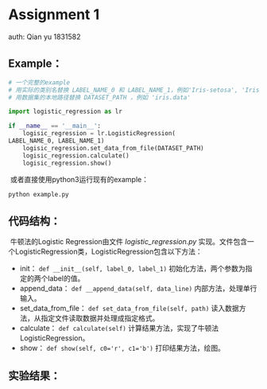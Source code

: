 # Assignment 1 
auth: Qian yu 1831582



## Example：

```python
# 一个完整的example
# 用实际的类别名替换 LABEL_NAME_0 和 LABEL_NAME_1，例如'Iris-setosa', 'Iris-versicolor'
# 用数据集的本地路径替换 DATASET_PATH ，例如 'iris.data'

import logistic_regression as lr

if __name__ == '__main__':
	logisic_regression = lr.LogisticRegression(
LABEL_NAME_0, LABEL_NAME_1)
	logisic_regression.set_data_from_file(DATASET_PATH)
	logisic_regression.calculate()
	logisic_regression.show()
```

​	或者直接使用python3运行现有的example：

```bash
python example.py
```





## 代码结构：

​	牛顿法的Logistic Regression由文件 *logistic_regression.py* 实现。文件包含一个LogisticRegression类，LogisticRegression包含以下方法：

* init：
  `def __init__(self, label_0, label_1)`
  初始化方法，两个参数为指定的两个label的值。
* append_data：
  `def __append_data(self, data_line)`
  内部方法，处理单行输入。
* set_data_from_file：
  `def set_data_from_file(self, path)`
  读入数据方法，从指定文件读取数据并处理成指定格式。
* calculate：
  `def calculate(self)`
  计算结果方法，实现了牛顿法LogisticRegression。
* show：
  `def show(self, c0='r', c1='b')`
  打印结果方法，绘图。






## 实验结果：




